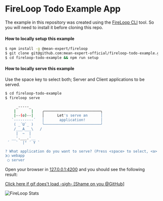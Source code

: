 FireLoop Todo Example App
============

The example in this repository was created using the [FireLoop CLI](http://fireloop.io) tool. So you will need to install it before cloning this repo.

#### How to locally setup this example

````sh
$ npm install -g @mean-expert/fireloop
$ git clone git@github.com:mean-expert-official/fireloop-todo-example.git
$ cd fireloop-todo-example && npm run setup
````
#### How to locally serve this example
Use the space key to select both; Server and Client applications to be served.
````sh
$ cd fireloop-todo-example
$ fireloop serve

     _-----_     
    |       |    ╭──────────────────────────╮
    |--(o)--|    │      Let's serve an      │
   `---------´   │       application!       │
    ( _´U`_ )    ╰──────────────────────────╯
    /___A___\   /
     |  ~  |     
   __'.___.'__   
 ´   `  |° ´ Y ` 

? What application do you want to serve? (Press <space> to select, <a> to toggle all, <i> to inverse selection)
❯◯ webapp
 ◯ server
````

Open your browser in [127.0.0.1:4200](http://127.0.0.1:4200) and you should see the following result:

[Click here if gif does't load -sigh- [Shame on you @GitHub]](https://goo.gl/YRiKnz)

![FireLoop Stats](https://goo.gl/YRiKnz)